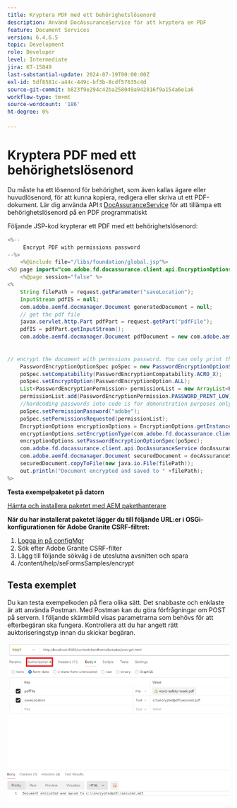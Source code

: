 ```yaml
---
title: Kryptera PDF med ett behörighetslösenord
description: Använd DocAssuranceService för att kryptera en PDF
feature: Document Services
version: 6.4,6.5
topic: Development
role: Developer
level: Intermediate
jira: KT-15849
last-substantial-update: 2024-07-19T00:00:00Z
exl-id: 5df8581c-a44c-449c-bf3b-8cdf57635c4d
source-git-commit: b823f9e294c42ba258049a942816f9a154a6e1a6
workflow-type: tm+mt
source-wordcount: '186'
ht-degree: 0%

---
```


# Kryptera PDF med ett behörighetslösenord

Du måste ha ett lösenord för behörighet, som även kallas ägare eller huvudlösenord, för att kunna kopiera, redigera eller skriva ut ett PDF-dokument. Lär dig använda API:t [DocAssuranceService](https://developer.adobe.com/experience-manager/reference-materials/6-5/forms/javadocs/index.html?com/adobe/fd/docassurance/client/api/DocAssuranceService.html) för att tillämpa ett behörighetslösenord på en PDF programmatiskt

Följande JSP-kod krypterar ett PDF med ett behörighetslösenord:

```java
<%--
     Encrypt PDF with permissions password
--%>
    <%@include file="/libs/foundation/global.jsp"%>
<%@ page import="com.adobe.fd.docassurance.client.api.EncryptionOptions,java.util.*,java.io.*,com.adobe.fd.encryption.client.*" %>
    <%@page session="false" %>
<%
    String filePath = request.getParameter("saveLocation");
    InputStream pdfIS = null;
    com.adobe.aemfd.docmanager.Document generatedDocument = null;
    // get the pdf file
    javax.servlet.http.Part pdfPart = request.getPart("pdfFile");
    pdfIS = pdfPart.getInputStream();
    com.adobe.aemfd.docmanager.Document pdfDocument = new com.adobe.aemfd.docmanager.Document(pdfIS);


// encrypt the document with permssions password. You can only print this document
    PasswordEncryptionOptionSpec poSpec = new PasswordEncryptionOptionSpec();    
    poSpec.setCompatability(PasswordEncryptionCompatability.ACRO_X);
    poSpec.setEncryptOption(PasswordEncryptionOption.ALL);
    List<PasswordEncryptionPermission> permissionList = new ArrayList<PasswordEncryptionPermission>();
    permissionList.add(PasswordEncryptionPermission.PASSWORD_PRINT_LOW);
    //hardcoding passwords into code is for demonstration purposes only.In real life scenarios the password is sourced from a secure location
    poSpec.setPermissionPassword("adobe");
    poSpec.setPermissionsRequested(permissionList);
    EncryptionOptions encryptionOptions = EncryptionOptions.getInstance();
    encryptionOptions.setEncryptionType(com.adobe.fd.docassurance.client.api.DocAssuranceServiceOperationTypes.ENCRYPT_WITH_PASSWORD);
    encryptionOptions.setPasswordEncryptionOptionSpec(poSpec);
    com.adobe.fd.docassurance.client.api.DocAssuranceService docAssuranceService = sling.getService(com.adobe.fd.docassurance.client.api.DocAssuranceService.class);
    com.adobe.aemfd.docmanager.Document securedDocument = docAssuranceService.secureDocument(pdfDocument,encryptionOptions,null,null,null);
    securedDocument.copyToFile(new java.io.File(filePath));
    out.println("Document encrypted and saved to " +filePath);
%>
```


**Testa exempelpaketet på datorn**

[Hämta och installera paketet med AEM pakethanterare](assets/encryptpdf.zip)

**När du har installerat paketet lägger du till följande URL:er i OSGi-konfigurationen för Adobe Granite CSRF-filtret:**

1. [Logga in på configMgr](http://localhost:4502/system/console/configMgr)
1. Sök efter Adobe Granite CSRF-filter
1. Lägg till följande sökväg i de uteslutna avsnitten och spara
1. /content/help/seFormsSamples/encrypt

## Testa exemplet

Du kan testa exempelkoden på flera olika sätt. Det snabbaste och enklaste är att använda Postman. Med Postman kan du göra förfrågningar om POST på servern. I följande skärmbild visas parametrarna som behövs för att efterbegäran ska fungera. Kontrollera att du har angett rätt auktoriseringstyp innan du skickar begäran.

![encrypt-pdf-postman](assets/encrypt-pdf-postman.png)

